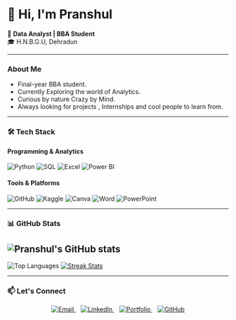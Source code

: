 # 👋 Hi, I'm Pranshul 

 💼 **Data Analyst | BBA Student**  
 🎓 H.N.B.G.U, Dehradun  

---

### About Me
- Final-year BBA student.
- Currently Exploring the world of Analytics.
- Curious by nature Crazy by Mind.
- Always looking for projects , Internships and cool people to learn from.
---

### 🛠️ Tech Stack

#### Programming & Analytics
![Python](https://img.shields.io/badge/-Python-3776AB?style=for-the-badge&logo=python&logoColor=white)
![SQL](https://img.shields.io/badge/-SQL-4479A1?style=for-the-badge&logo=postgresql&logoColor=white)
![Excel](https://img.shields.io/badge/-Excel-217346?style=for-the-badge&logo=microsoft-excel&logoColor=white)
![Power BI](https://img.shields.io/badge/-Power%20BI-F2C811?style=for-the-badge&logo=power-bi&logoColor=black)

#### Tools & Platforms
![GitHub](https://img.shields.io/badge/-GitHub-181717?style=for-the-badge&logo=github&logoColor=white)
![Kaggle](https://img.shields.io/badge/-Kaggle-20BEFF?style=for-the-badge&logo=kaggle&logoColor=white)
![Canva](https://img.shields.io/badge/-Canva-00C4CC?style=for-the-badge&logo=canva&logoColor=white)
![Word](https://img.shields.io/badge/-Word-2B579A?style=for-the-badge&logo=microsoft-word&logoColor=white)
![PowerPoint](https://img.shields.io/badge/-PowerPoint-B7472A?style=for-the-badge&logo=microsoft-powerpoint&logoColor=white)

---

### 📊 GitHub Stats

![Pranshul's GitHub stats](https://github-readme-stats.vercel.app/api?username=Pranshul-cloud&show_icons=true&theme=dark&count_private=true)
-
![Top Languages](https://github-readme-stats.vercel.app/api/top-langs/?username=Pranshul-cloud&layout=compact&theme=dark)
[![Streak Stats](https://github-readme-streak-stats.herokuapp.com/?user=Pranshul-cloud&theme=dark&hide_border=true)](https://github.com/Pranshul-cloud)


---

### 📫 Let's Connect

<p align="center">
  <a href="mailto:pranshuljoshi59@gmail.com" target="_blank">
    <img src="https://img.shields.io/badge/Email-D14836?style=for-the-badge&logo=gmail&logoColor=white" alt="Email"/>
  </a>
  &nbsp;&nbsp;
  <a href="https://www.linkedin.com/in/pranshul-joshi-492594354" target="_blank">
    <img src="https://img.shields.io/badge/LinkedIn-0077B5?style=for-the-badge&logo=linkedin&logoColor=white" alt="LinkedIn"/>
  </a>
  &nbsp;&nbsp;
  <a href="https://preview--pranshul-analytics-hub-05.lovable.app/" target="_blank">
    <img src="https://img.shields.io/badge/Portfolio-FF5722?style=for-the-badge&logo=google-chrome&logoColor=white" alt="Portfolio"/>
  </a>
  &nbsp;&nbsp;
  <a href="https://github.com/Pranshul-cloud" target="_blank">
    <img src="https://img.shields.io/badge/GitHub-181717?style=for-the-badge&logo=github&logoColor=white" alt="GitHub"/>
  </a>
</p>
